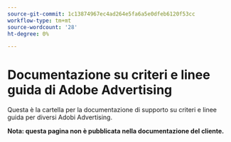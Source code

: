 ```yaml
---
source-git-commit: 1c13874967ec4ad264e5fa6a5e0dfeb6120f53cc
workflow-type: tm+mt
source-wordcount: '28'
ht-degree: 0%

---
```

# Documentazione su criteri e linee guida di Adobe Advertising

Questa è la cartella per la documentazione di supporto su criteri e linee guida per diversi Adobi Advertising.

**Nota: questa pagina non è pubblicata nella documentazione del cliente.**

